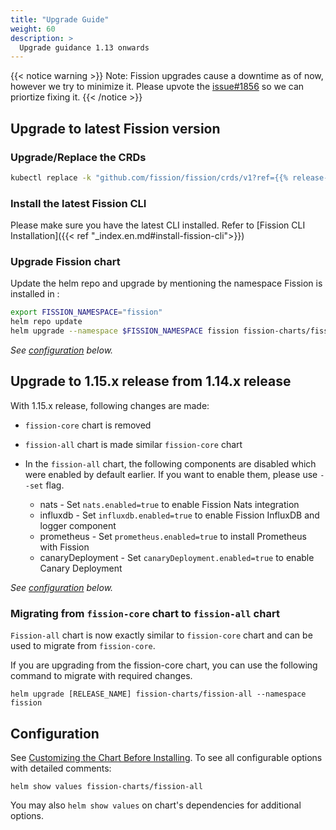 ```yaml
---
title: "Upgrade Guide"
weight: 60
description: >
  Upgrade guidance 1.13 onwards
---
```


{{< notice warning >}}
Note: Fission upgrades cause a downtime as of now, however we try to minimize it. Please upvote the [issue#1856](https://github.com/fission/fission/issues/1856) so we can priortize fixing it.
{{< /notice >}}

## Upgrade to latest Fission version

### Upgrade/Replace the CRDs

```sh
kubectl replace -k "github.com/fission/fission/crds/v1?ref={{% release-version %}}"
```

### Install the latest Fission CLI

Please make sure you have the latest CLI installed. Refer to [Fission CLI Installation]({{< ref "_index.en.md#install-fission-cli">}})

### Upgrade Fission chart

 Update the helm repo and upgrade by mentioning the namespace Fission is installed in :

```sh
export FISSION_NAMESPACE="fission"
helm repo update
helm upgrade --namespace $FISSION_NAMESPACE fission fission-charts/fission-all
```

_See [configuration](#configuration) below._

## Upgrade to 1.15.x release from 1.14.x release

With 1.15.x release, following changes are made:

- `fission-core` chart is removed
- `fission-all` chart is made similar `fission-core` chart
- In the `fission-all` chart, the following components are disabled which were enabled by default earlier. If you want to enable them, please use `--set` flag.

  - nats - Set `nats.enabled=true` to enable Fission Nats integration
  - influxdb - Set `influxdb.enabled=true` to enable Fission InfluxDB and logger component
  - prometheus - Set `prometheus.enabled=true` to install Prometheus with Fission
  - canaryDeployment - Set `canaryDeployment.enabled=true` to enable Canary Deployment

_See [configuration](#configuration) below._

### Migrating from `fission-core` chart to `fission-all` chart

`Fission-all` chart is now exactly similar to `fission-core` chart and can be used to migrate from `fission-core`.

If you are upgrading from the fission-core chart, you can use the following command to migrate with required changes.

```console
helm upgrade [RELEASE_NAME] fission-charts/fission-all --namespace fission
```

## Configuration

See [Customizing the Chart Before Installing](https://helm.sh/docs/intro/using_helm/#customizing-the-chart-before-installing). To see all configurable options with detailed comments:

```console
helm show values fission-charts/fission-all
```

You may also `helm show values` on chart's dependencies for additional options.
